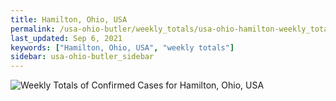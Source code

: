 ```yaml
---
title: Hamilton, Ohio, USA
permalink: /usa-ohio-butler/weekly_totals/usa-ohio-hamilton-weekly_totals.html
last_updated: Sep 6, 2021
keywords: ["Hamilton, Ohio, USA", "weekly totals"]
sidebar: usa-ohio-butler_sidebar
---
```


![Weekly Totals of Confirmed Cases for Hamilton, Ohio, USA](/covid_tracker/images/graphs/usa-ohio-hamilton-weekly_totals_graph.png)
